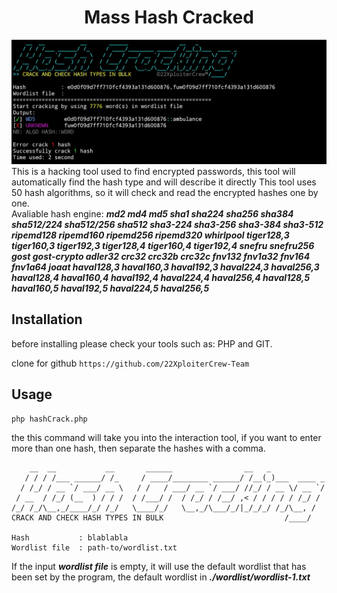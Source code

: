 <h1 align="center">Mass Hash Cracked</h1>

![Preview](https://raw.githubusercontent.com/22XploiterCrew-Team/Hash-Cracking/main/preview.jpg)
This is a hacking tool used to find encrypted passwords, this tool will automatically find the hash type and will describe it directly
This tool uses 50 hash algorithms, so it will check and read the encrypted hashes one by one. <br/>
Avaliable hash engine: ***md2 md4 md5 sha1 sha224 sha256 sha384 sha512/224 sha512/256 sha512 sha3-224 sha3-256 sha3-384 sha3-512 ripemd128 ripemd160 ripemd256 ripemd320 whirlpool tiger128,3 tiger160,3 tiger192,3 tiger128,4 tiger160,4 tiger192,4 snefru snefru256 gost gost-crypto adler32 crc32 crc32b crc32c fnv132 fnv1a32 fnv164 fnv1a64 joaat haval128,3 haval160,3 haval192,3 haval224,3 haval256,3 haval128,4 haval160,4 haval192,4 haval224,4 haval256,4 haval128,5 haval160,5 haval192,5 haval224,5 haval256,5***

## Installation

before installing please check your tools such as: PHP and GIT.

clone for github
``` https://github.com/22XploiterCrew-Team ```

## Usage

```php hashCrack.php```

the this command will take you into the interaction tool, if you want to enter more than one hash, then separate the hashes with a comma.

```
    __  __           __       ______                __   _            
   / / / /___ ______/ /_     / ____/________ ______/ /__(_)___  ____ _
  / /_/ / __ `/ ___/ __ \   / /   / ___/ __ `/ ___/ //_/ / __ \/ __ `/
 / __  / /_/ (__  ) / / /  / /___/ /  / /_/ / /__/ ,< / / / / / /_/ / 
/_/ /_/\__,_/____/_/ /_/   \____/_/   \__,_/\___/_/|_/_/_/ /_/\__, /  
CRACK AND CHECK HASH TYPES IN BULK                           /____/   

Hash           : blablabla
Wordlist file  : path-to/wordlist.txt
```
If the input ***wordlist file*** is empty, it will use the default wordlist that has been set by the program, the default wordlist in ***./wordlist/wordlist-1.txt***
